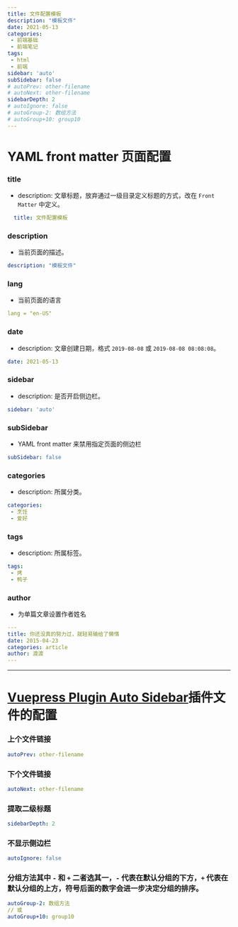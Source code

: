 ```yaml
---
title: 文件配置模板
description: "模板文件"
date: 2021-05-13
categories:
 - 前端基础
 - 前端笔记
tags:
 - html
 - 前端
sidebar: 'auto'
subSidebar: false
# autoPrev: other-filename
# autoNext: other-filename
sidebarDepth: 2
# autoIgnore: false
# autoGroup-2: 数组方法
# autoGroup+10: group10
---
```




# YAML front matter 页面配置



### title

+ description: 文章标题，放弃通过一级目录定义标题的方式，改在 `Front Matter` 中定义。

```yaml
  title: 文件配置模板
```

### description

+ 当前页面的描述。

```yaml
description: "模板文件"
```

###  lang

+ 当前页面的语言

```yaml
lang = "en-US"
```

### date

+ description: 文章创建日期，格式 `2019-08-08` 或 `2019-08-08 08:08:08`。
```yaml
date: 2021-05-13
```

### sidebar

+ description: 是否开启侧边栏。

```yaml
sidebar: 'auto'
```

### subSidebar

+ YAML front matter 来禁用指定页面的侧边栏

```yaml
subSidebar: false
```

### categories

+ description: 所属分类。
```yaml
categories:
 - 烹饪
 - 爱好
```

### tags

+ description: 所属标签。

```yaml
tags:
 - 烤
 - 鸭子
```

### author

+ 为单篇文章设置作者姓名

```yaml
---
title: 你还没真的努力过，就轻易输给了懒惰
date: 2015-04-23
categories: article
author: 渡渡
---
```



------



# [Vuepress Plugin Auto Sidebar](https://shanyuhai123.github.io/vuepress-plugin-auto-sidebar/zh/)插件文件的配置



### 上个文件链接

```yaml
autoPrev: other-filename 
```

### 下个文件链接

```yaml
autoNext: other-filename
```

### 提取二级标题

```yaml
sidebarDepth: 2
```

### 不显示侧边栏

```yaml
autoIgnore: false 
```

### 分组方法其中 `-` 和 `+` 二者选其一，`-` 代表在默认分组的下方，`+` 代表在默认分组的上方，符号后面的数字会进一步决定分组的排序。

```yaml
autoGroup-2: 数组方法 
// 或
autoGroup+10: group10
```



